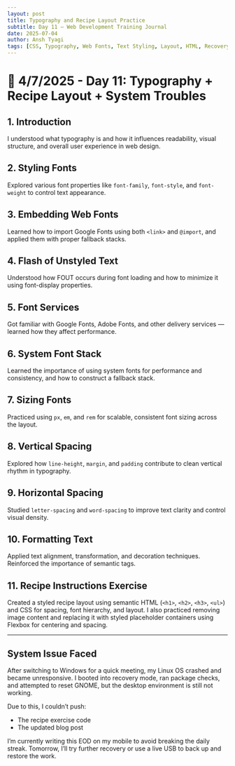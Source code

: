 ```yaml
---
layout: post
title: Typography and Recipe Layout Practice
subtitle: Day 11 – Web Development Training Journal
date: 2025-07-04
author: Ansh Tyagi
tags: [CSS, Typography, Web Fonts, Text Styling, Layout, HTML, Recovery]
---
```


# 📅 4/7/2025 - Day 11: Typography + Recipe Layout + System Troubles

## 1. Introduction

I understood what typography is and how it influences readability, visual structure, and overall user experience in web design.

## 2. Styling Fonts

Explored various font properties like `font-family`, `font-style`, and `font-weight` to control text appearance.

## 3. Embedding Web Fonts

Learned how to import Google Fonts using both `<link>` and `@import`, and applied them with proper fallback stacks.

## 4. Flash of Unstyled Text

Understood how FOUT occurs during font loading and how to minimize it using font-display properties.

## 5. Font Services

Got familiar with Google Fonts, Adobe Fonts, and other delivery services — learned how they affect performance.

## 6. System Font Stack

Learned the importance of using system fonts for performance and consistency, and how to construct a fallback stack.

## 7. Sizing Fonts

Practiced using `px`, `em`, and `rem` for scalable, consistent font sizing across the layout.

## 8. Vertical Spacing

Explored how `line-height`, `margin`, and `padding` contribute to clean vertical rhythm in typography.

## 9. Horizontal Spacing

Studied `letter-spacing` and `word-spacing` to improve text clarity and control visual density.

## 10. Formatting Text

Applied text alignment, transformation, and decoration techniques. Reinforced the importance of semantic tags.

## 11. Recipe Instructions Exercise

Created a styled recipe layout using semantic HTML (`<h1>`, `<h2>`, `<h3>`, `<ul>`) and CSS for spacing, font hierarchy, and layout. I also practiced removing image content and replacing it with styled placeholder containers using Flexbox for centering and spacing.

---

## System Issue Faced

After switching to Windows for a quick meeting, my Linux OS crashed and became unresponsive. I booted into recovery mode, ran package checks, and attempted to reset GNOME, but the desktop environment is still not working.

Due to this, I couldn’t push:

- The recipe exercise code
- The updated blog post

I’m currently writing this EOD on my mobile to avoid breaking the daily streak. Tomorrow, I’ll try further recovery or use a live USB to back up and restore the work.
